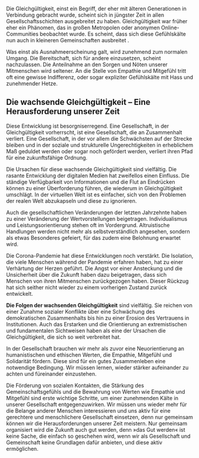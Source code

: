 Die Gleichgültigkeit, einst ein Begriff, der eher mit älteren Generationen in Verbindung gebracht wurde, scheint sich in jüngster Zeit in allen Gesellschaftsschichten ausgebreitet zu haben. Gleichgültigkeit war früher eher ein Phänomen, das in großen Metropolen oder anonymen Online-Communities beobachtet wurde. Es scheint, dass sich diese Gefühlskälte nun auch in kleineren Gemeinschaften ausbreitet .

Was einst als Ausnahmeerscheinung galt, wird zunehmend zum normalen Umgang. Die Bereitschaft, sich für andere einzusetzen, scheint nachzulassen. Die Anteilnahme an den Sorgen und Nöten unserer Mitmenschen wird seltener. An die Stelle von Empathie und Mitgefühl tritt oft eine gewisse Indifferenz, oder sogar expliziter Gefühlskälte mit Hass und zunehmender Hetze. 

## Die wachsende Gleichgültigkeit – Eine Herausforderung unserer Zeit

Diese Entwicklung ist besorgniserregend. Eine Gesellschaft, in der Gleichgültigkeit vorherrscht, ist eine Gesellschaft, die an Zusammenhalt verliert. Eine Gesellschaft, in der vor allem die Schwächsten auf der Strecke bleiben und in der soziale und strukturelle Ungerechtigkeiten in erheblichem Maß geduldet werden oder sogar noch gefördert werden, verliert ihren Pfad für eine zukunftsfähige Ordnung.

Die Ursachen für diese wachsende Gleichgültigkeit sind vielfältig. Die rasante Entwicklung der digitalen Medien hat zweifellos einen Einfluss. Die ständige Verfügbarkeit von Informationen und die Flut an Eindrücken können zu einer Überforderung führen, die wiederum in Gleichgültigkeit umschlägt. In der virtuellen Welt ist es einfacher, sich von den Problemen der realen Welt abzukapseln und diese zu ignorieren.

Auch die gesellschaftlichen Veränderungen der letzten Jahrzehnte haben zu einer Veränderung der Wertvorstellungen beigetragen. Individualismus und Leistungsorientierung stehen oft im Vordergrund. Altruistische Handlungen werden nicht mehr als selbstverständlich angesehen, sondern als etwas Besonderes gefeiert, für das zudem eine Belohnung erwartet wird.

Die Corona-Pandemie hat diese Entwicklungen noch verstärkt. Die Isolation, die viele Menschen während der Pandemie erfahren haben, hat zu einer Verhärtung der Herzen geführt. Die Angst vor einer Ansteckung und die Unsicherheit über die Zukunft haben dazu beigetragen, dass sich Menschen von ihren Mitmenschen zurückgezogen haben. Dieser Rückzug hat sich seither nicht wieder zu einem vorherigen Zustand zurück entwickelt. 

**Die Folgen der wachsenden Gleichgültigkeit** sind vielfältig. Sie reichen von einer Zunahme sozialer Konflikte über eine Schwächung des demokratischen Zusammenhalts bis hin zu einer Erosion des Vertrauens in Institutionen. Auch das Erstarken und die Orientierung an extremistischen und fundamentalen Sichtweisen haben als eine der Ursachen die Gleichgültigkeit, die sich so weit verbreitet hat.  

In der Gesellschaft brauchen wir mehr als zuvor eine Neuorientierung an humanistischen und ethischen Werten, die Empathie, Mitgefühl und Solidarität fördern. Diese sind  für ein gutes Zusammenleben eine notwendige Bedingung. Wir müssen lernen, wieder stärker aufeinander zu achten und füreinander einzustehen.

Die Förderung von sozialen Kontakten, die Stärkung des Gemeinschaftsgefühls und die Bewahrung von Werten wie Empathie und Mitgefühl sind erste wichtige Schritte, um einer zunehmenden Kälte in unserer Gesellschaft entgegenzuwirken. Wir müssen uns wieder mehr für die Belange anderer Menschen interessieren und uns aktiv für eine gerechtere und menschlichere Gesellschaft einsetzen, denn nur gemeinsam können wir die Herausforderungen unserer Zeit meistern. Nur gemeinsam organisiert wird die Zukunft auch gut werden, denn »das Gut werden« ist keine Sache, die einfach so geschehen wird, wenn wir als Gesellschaft und Gemeinschaft keine Grundlagen dafür anbieten, und diese aktiv ermöglichen. 

